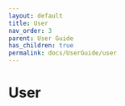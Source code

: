 ```yaml
---
layout: default
title: User
nav_order: 3
parent: User Guide
has_children: true
permalink: docs/UserGuide/user
---
```


# User
